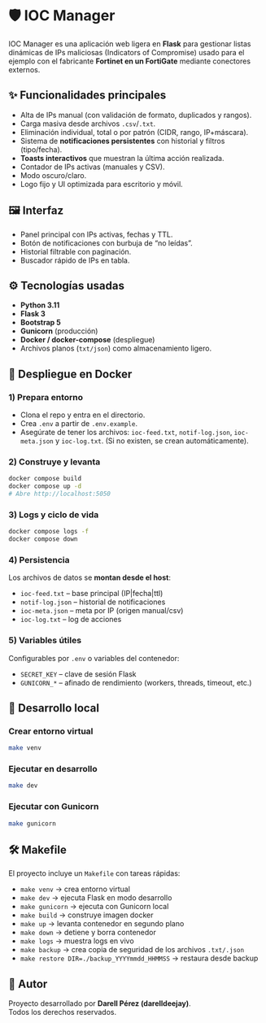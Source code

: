 # 🛡️ IOC Manager

IOC Manager es una aplicación web ligera en **Flask** para gestionar listas dinámicas de IPs maliciosas (Indicators of Compromise) usado para el ejemplo con el fabricante **Fortinet en un FortiGate** mediante conectores externos.

## ✨ Funcionalidades principales

- Alta de IPs manual (con validación de formato, duplicados y rangos).
- Carga masiva desde archivos `.csv`/`.txt`.
- Eliminación individual, total o por patrón (CIDR, rango, IP+máscara).
- Sistema de **notificaciones persistentes** con historial y filtros (tipo/fecha).
- **Toasts interactivos** que muestran la última acción realizada.
- Contador de IPs activas (manuales y CSV).
- Modo oscuro/claro.
- Logo fijo y UI optimizada para escritorio y móvil.

## 🖼️ Interfaz

- Panel principal con IPs activas, fechas y TTL.
- Botón de notificaciones con burbuja de “no leídas”.
- Historial filtrable con paginación.
- Buscador rápido de IPs en tabla.

## ⚙️ Tecnologías usadas

- **Python 3.11**
- **Flask 3**
- **Bootstrap 5**
- **Gunicorn** (producción)
- **Docker / docker-compose** (despliegue)
- Archivos planos (`txt/json`) como almacenamiento ligero.

## 🚀 Despliegue en Docker

### 1) Prepara entorno
- Clona el repo y entra en el directorio.
- Crea `.env` a partir de `.env.example`.
- Asegúrate de tener los archivos: `ioc-feed.txt`, `notif-log.json`, `ioc-meta.json` y `ioc-log.txt`.
  (Si no existen, se crean automáticamente).

### 2) Construye y levanta
```bash
docker compose build
docker compose up -d
# Abre http://localhost:5050
```

### 3) Logs y ciclo de vida
```bash
docker compose logs -f
docker compose down
```

### 4) Persistencia
Los archivos de datos se **montan desde el host**:
- `ioc-feed.txt` – base principal (IP|fecha|ttl)
- `notif-log.json` – historial de notificaciones
- `ioc-meta.json` – meta por IP (origen manual/csv)
- `ioc-log.txt` – log de acciones

### 5) Variables útiles
Configurables por `.env` o variables del contenedor:
- `SECRET_KEY` – clave de sesión Flask
- `GUNICORN_*` – afinado de rendimiento (workers, threads, timeout, etc.)

## 🔧 Desarrollo local

### Crear entorno virtual
```bash
make venv
```

### Ejecutar en desarrollo
```bash
make dev
```

### Ejecutar con Gunicorn
```bash
make gunicorn
```

## 🛠️ Makefile

El proyecto incluye un `Makefile` con tareas rápidas:
- `make venv` → crea entorno virtual
- `make dev` → ejecuta Flask en modo desarrollo
- `make gunicorn` → ejecuta con Gunicorn local
- `make build` → construye imagen docker
- `make up` → levanta contenedor en segundo plano
- `make down` → detiene y borra contenedor
- `make logs` → muestra logs en vivo
- `make backup` → crea copia de seguridad de los archivos `.txt/.json`
- `make restore DIR=./backup_YYYYmmdd_HHMMSS` → restaura desde backup

## 👤 Autor

Proyecto desarrollado por **Darell Pérez (darelldeejay)**.  
Todos los derechos reservados.
